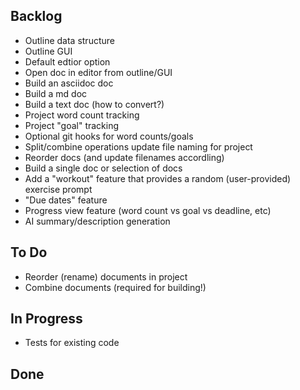 ## Backlog

- Outline data structure
- Outline GUI
- Default edtior option
- Open doc in editor from outline/GUI
- Build an asciidoc doc
- Build a md doc
- Build a text doc (how to convert?)
- Project word count tracking
- Project "goal" tracking
- Optional git hooks for word counts/goals
- Split/combine operations update file naming for project
- Reorder docs (and update filenames accordling)
- Build a single doc or selection of docs
- Add a "workout" feature that provides a random (user-provided) exercise prompt
- "Due dates" feature
- Progress view feature (word count vs goal vs deadline, etc)
- AI summary/description generation

## To Do

- Reorder (rename) documents in project
- Combine documents (required for building!)

## In Progress 
- Tests for existing code


## Done

